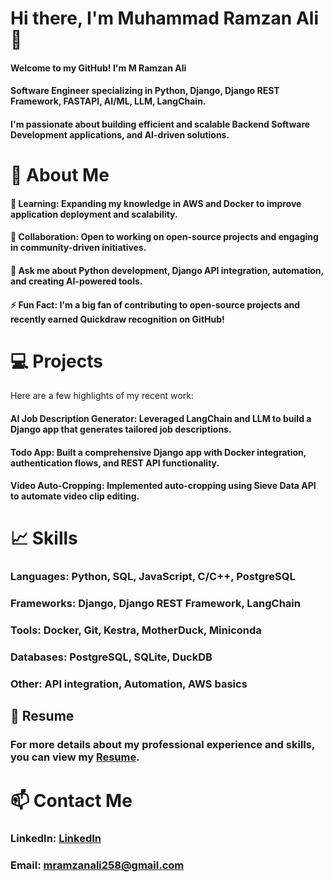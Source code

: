 # Hi there, I'm Muhammad Ramzan Ali 👋

#### Welcome to my GitHub! I'm M Ramzan Ali
#### Software Engineer specializing in Python, Django, Django REST Framework, FASTAPI, AI/ML, LLM, LangChain.
#### I'm passionate about building efficient and scalable Backend Software Development applications, and AI-driven solutions.

# 🚀 About Me
#### 🌱 Learning: Expanding my knowledge in AWS and Docker to improve application deployment and scalability.
#### 👯 Collaboration: Open to working on open-source projects and engaging in community-driven initiatives.
#### 💬 Ask me about Python development, Django API integration, automation, and creating AI-powered tools.
#### ⚡ Fun Fact: I'm a big fan of contributing to open-source projects and recently earned Quickdraw recognition on GitHub!
# 💻 Projects
Here are a few highlights of my recent work:

#### AI Job Description Generator: Leveraged LangChain and LLM to build a Django app that generates tailored job descriptions.
#### Todo App: Built a comprehensive Django app with Docker integration, authentication flows, and REST API functionality. 
#### Video Auto-Cropping: Implemented auto-cropping using Sieve Data API to automate video clip editing.
# 📈 Skills
### Languages: Python, SQL, JavaScript, C/C++, PostgreSQL
### Frameworks: Django, Django REST Framework, LangChain
### Tools: Docker, Git, Kestra, MotherDuck, Miniconda
### Databases: PostgreSQL, SQLite, DuckDB
### Other: API integration, Automation, AWS basics
## 📄 Resume
### For more details about my professional experience and skills, you can view my [Resume](https://github.com/user-attachments/files/17534730/Ramzan_Software_Engineer.pdf).

# 📫 Contact Me
### LinkedIn: [LinkedIn](https://linkedin.com/in/m-ramzanali12)
### Email: mramzanali258@gmail.com

